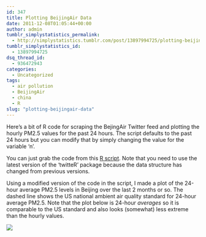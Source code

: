 ```yaml
---
id: 347
title: Plotting BeijingAir Data
date: 2011-12-08T01:05:44+00:00
author: admin
tumblr_simplystatistics_permalink:
  - http://simplystatistics.tumblr.com/post/13897994725/plotting-beijingair-data
tumblr_simplystatistics_id:
  - 13897994725
dsq_thread_id:
  - 936472943
categories:
  - Uncategorized
tags:
  - air pollution
  - BeijingAir
  - china
  - R
slug: "plotting-beijingair-data"
---
```

Here&#8217;s a bit of R code for scraping the BejingAir Twitter feed and plotting the hourly PM2.5 values for the past 24 hours. The script defaults to the past 24 hours but you can modify that by simply changing the value for the variable &#8216;n&#8217;. 

You can just grab the code from this <a href="http://www.biostat.jhsph.edu/~rpeng/makeBeijingAirGraph.R" target="_blank">R script</a>. Note that you need to use the latest version of the &#8216;twitteR&#8217; package because the data structure has changed from previous versions.

Using a modified version of the code in the script, I made a plot of the 24-hour average PM2.5 levels in Beijing over the last 2 months or so. The dashed line shows the US national ambient air quality standard for 24-hour average PM2.5. Note that the plot below is 24-hour _averages_ so it is comparable to the US standard and also looks (somewhat) less extreme than the hourly values.

![](http://media.tumblr.com/tumblr_lvuhvyF8S71r08wvg.png)
